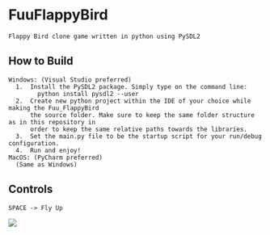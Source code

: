 # FuuFlappyBird
    Flappy Bird clone game written in python using PySDL2

## How to Build
  
    Windows: (Visual Studio preferred)
      1.  Install the PySDL2 package. Simply type on the command line:
            python install pysdl2 --user
      2.  Create new python project within the IDE of your choice while making the Fuu_FlappyBird
          the source folder. Make sure to keep the same folder structure as in this repository in
          order to keep the same relative paths towards the libraries.
      3.  Set the main.py file to be the startup script for your run/debug configuration.
      4.  Run and enjoy!
    MacOS: (PyCharm preferred)
      (Same as Windows)
      
## Controls

    SPACE -> Fly Up

![](Images/ss.PNG)

